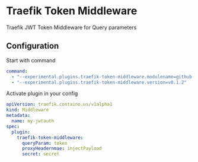 #  Traefik Token Middleware

 Traefik JWT Token Middleware for Query parameters 

## Configuration

Start with command
```yaml
command:
  - "--experimental.plugins.traefik-token-middleware.modulename=github.com/muhgumus/traefik-token-middleware"
  - "--experimental.plugins.traefik-token-middleware.version=v0.1.2"
```

Activate plugin in your config  

```yaml
apiVersion: traefik.containo.us/v1alpha1
kind: Middleware
metadata:
  name: my-jwtauth
spec:
  plugin:
    traefik-token-middleware:
      queryParam: token
      proxyHeadernmae: injectPayload
      secret: secret
```
